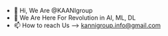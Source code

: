 - 👋 Hi, We Are @KAANIgroup
- 👀 We Are Here For Revolution in AI, ML, DL
- 📫 How to reach Us --> kannigroup.info@gmail.com

<!---
KAANIgroup/KAANIgroup is a ✨ special ✨ repository because its `README.md` (this file) appears on your GitHub profile.
You can click the Preview link to take a look at your changes.
--->
